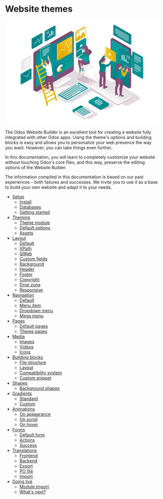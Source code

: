 # Website themes

![Artistic illustration of "Web design"](../../_images/web-design.png)

The Odoo Website Builder is an excellent tool for creating a website fully integrated with other
Odoo apps. Using the theme's options and building blocks is easy and allows you to personalize your
web presence the way you want. However, you can take things even further.

In this documentation, you will learn to completely customize your website without touching Odoo's
core files, and this way, preserve the editing options of the Website Builder.

The information compiled in this documentation is based on our past experiences - both failures and
successes. We invite you to use it as a base to build your own website and adapt it to your needs.

* [Setup](website_themes/setup.md)
  * [Install](website_themes/setup.md#install)
  * [Databases](website_themes/setup.md#databases)
  * [Getting started](website_themes/setup.md#getting-started)
* [Theming](website_themes/theming.md)
  * [Theme module](website_themes/theming.md#theme-module)
  * [Default options](website_themes/theming.md#default-options)
  * [Assets](website_themes/theming.md#assets)
* [Layout](website_themes/layout.md)
  * [Default](website_themes/layout.md#default)
  * [XPath](website_themes/layout.md#xpath)
  * [QWeb](website_themes/layout.md#qweb)
  * [Custom fields](website_themes/layout.md#custom-fields)
  * [Background](website_themes/layout.md#background)
  * [Header](website_themes/layout.md#header)
  * [Footer](website_themes/layout.md#footer)
  * [Copyright](website_themes/layout.md#copyright)
  * [Drop zone](website_themes/layout.md#drop-zone)
  * [Responsive](website_themes/layout.md#responsive)
* [Navigation](website_themes/navigation.md)
  * [Default](website_themes/navigation.md#default)
  * [Menu item](website_themes/navigation.md#menu-item)
  * [Dropdown menu](website_themes/navigation.md#dropdown-menu)
  * [Mega menu](website_themes/navigation.md#mega-menu)
* [Pages](website_themes/pages.md)
  * [Default pages](website_themes/pages.md#default-pages)
  * [Theme pages](website_themes/pages.md#theme-pages)
* [Media](website_themes/media.md)
  * [Images](website_themes/media.md#images)
  * [Videos](website_themes/media.md#videos)
  * [Icons](website_themes/media.md#icons)
* [Building blocks](website_themes/building_blocks.md)
  * [File structure](website_themes/building_blocks.md#file-structure)
  * [Layout](website_themes/building_blocks.md#layout)
  * [Compatibility system](website_themes/building_blocks.md#compatibility-system)
  * [Custom snippet](website_themes/building_blocks.md#custom-snippet)
* [Shapes](website_themes/shapes.md)
  * [Background shapes](website_themes/shapes.md#background-shapes)
* [Gradients](website_themes/gradients.md)
  * [Standard](website_themes/gradients.md#standard)
  * [Custom](website_themes/gradients.md#custom)
* [Animations](website_themes/animations.md)
  * [On appearance](website_themes/animations.md#on-appearance)
  * [On scroll](website_themes/animations.md#on-scroll)
  * [On hover](website_themes/animations.md#on-hover)
* [Forms](website_themes/forms.md)
  * [Default form](website_themes/forms.md#default-form)
  * [Actions](website_themes/forms.md#actions)
  * [Success](website_themes/forms.md#success)
* [Translations](website_themes/translations.md)
  * [Frontend](website_themes/translations.md#frontend)
  * [Backend](website_themes/translations.md#backend)
  * [Export](website_themes/translations.md#export)
  * [PO file](website_themes/translations.md#po-file)
  * [Import](website_themes/translations.md#import)
* [Going live](website_themes/going_live.md)
  * [Module import](website_themes/going_live.md#module-import)
  * [What's next?](website_themes/going_live.md#what-s-next)

